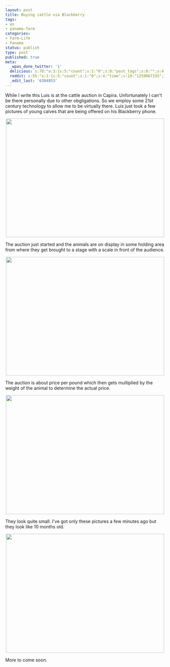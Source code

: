 ```yaml
---
layout: post
title: Buying cattle via Blackberry
tags:
- en
- panama-farm
categories:
- Farm-Life
- Panama
status: publish
type: post
published: true
meta:
  _wpas_done_twitter: '1'
  delicious: s:78:"a:3:{s:5:"count";s:1:"0";s:9:"post_tags";s:0:"";s:4:"time";s:10:"1259067333";}";
  reddit: s:55:"a:2:{s:5:"count";s:1:"0";s:4:"time";s:10:"1259067335";}";
  _edit_last: '6384953'
---
```

While I write this Luis is at the cattle auction in Capira. Unfortunately I can't be there personally due to other obgligations. So we employ some 21st century technology to allow me to be virtually there. Luis just took a few pictures of young calves that are being offered on his Blackberry phone.

<a href="http://www.flickr.com/photos/34665899@N00/4095547223" title="View '' on Flickr.com"><div style="text-align:center;"><img src="http://farm3.static.flickr.com/2616/4095547223_19da5e535f.jpg" alt="" border="0" width="500" height="374" /></div></a>

The auction just started and the animals are on display in some holding area from where they get brought to a stage with a scale in front of the audience.

<a href="http://www.flickr.com/photos/34665899@N00/4095546871" title="View '' on Flickr.com"><div style="text-align:center;"><img src="http://farm3.static.flickr.com/2432/4095546871_b073a70bc6.jpg" alt="" border="0" width="500" height="374" /></div></a>

The auction is about price per pound which then gets multiplied by the weight of the animal to determine the actual price.

<a href="http://www.flickr.com/photos/34665899@N00/4095546507" title="View '' on Flickr.com"><div style="text-align:center;"><img src="http://farm3.static.flickr.com/2555/4095546507_4d21713653.jpg" alt="" border="0" width="500" height="375" /></div></a>

They look quite small. I've got only these pictures a few minutes ago but they look like 10 months old.

<a href="http://www.flickr.com/photos/34665899@N00/4095545875" title="View '' on Flickr.com"><div style="text-align:center;"><img src="http://farm3.static.flickr.com/2804/4095545875_9c3e85321e.jpg" alt="" border="0" width="500" height="375" /></div></a>

More to come soon.
